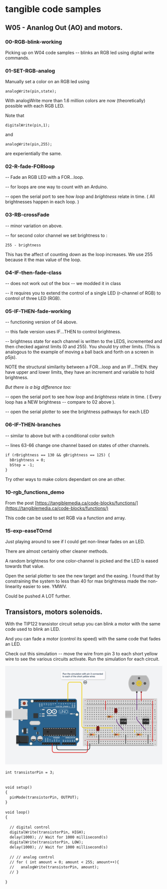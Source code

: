 # tangible code samples
## W05 - Ananlog Out (AO) and motors.

### 00-RGB-blink-working

Picking up on W04 code samples -- blinks an RGB led using digital write commands.

### 01-SET-RGB-analog

Manually set a color on an RGB led using
````
analogWrite(pin,state);
````
With analogWrite more than 1.6 million colors are now (theoretically) possible with each RGB LED.

Note that
````
digitalWrite(pin,1);
````
and

````
analogWrite(pin,255);
````

are experientially the same.

### 02-R-fade-FORloop

-- Fade an RGB LED with a FOR...loop.

-- for loops are one way to count with an Arduino.

-- open the serial port to see how *loop* and *brightness* relate in time. ( All brightnesses happen in each loop. )

### 03-RB-crossFade

-- minor variation on above.

-- for second color channel we set brightness to :

```
255 - brightness

```
This has the affect of counting down as the loop increases.  We use 255 because it the max value of the loop.

### 04-IF-then-fade-class

-- does not work out of the box -- we modded it in class

-- it requires you to extend the control of a single LED (r-channel of RGB) to control of three LED (RGB).

### 05-IF-THEN-fade-working

-- functioning version of 04 above.

-- this fade version uses IF...THEN to control brightness.

-- brightness state for each channel is written to the LEDS, incremented and then checked against limits (0 and 255).  You should try other limits. (This is analogous to the example of moving a ball back and forth on a screen in p5js).

NOTE the structural similarity between a FOR...loop and an IF...THEN.  they have upper and lower limits, they have an increment and variable to hold brightness.

*But there is a big difference too:*

-- open the serial port to see how *loop* and *brightness* relate in time. ( Every loop has a NEW brightness -- compare to 02 above ).

-- open the serial plotter to see the brightness pathways for each LED

### 06-IF-THEN-branches

-- similar to above but with a conditional color switch

-- lines 63-66 change one channel based on states of other channels.

````
if (rBrightness == 130 && gBrightness == 125) {
  bBrightness = 0;
  bStep = -1;
}
````
Try other ways to make colors dependant on one an other.

### 10-rgb_functions_demo

From the post
[https://tangiblemedia.ca/code-blocks/functions/](https://tangiblemedia.ca/code-blocks/functions/)

This code can be used to set RGB via a function and array.


### 15-exp-easeTOrnd

Just playing around to see if I could get non-linear fades on an LED.

There are almost certainly other cleaner methods.

A random brightness for one color-channel is picked and the LED is eased towards that value.

Open the serial plotter to see the new target and the easing.  I found that by constraining the system to less than 40 for max brightness made the non-linearity easier to see. YMWV.

Could be pushed A LOT further.

## Transistors, motors solenoids.

With the TIP122 transistor circuit setup you can blink a motor with the same code used to blink an LED.

And you can fade a motor (control its speed) with the same code that fades an LED.

Check out this simulation -- move the wire from pin 3 to each short yellow wire to see the various circuits activate.  Run the simulation for each circuit.

<a href="https://www.tinkercad.com/things/ddzchuJPdsd-transistor-example/editel" target="blank"><img src="transistor_grab.png" alt="image of transistor simulation"></a>


````
int transistorPin = 3;


void setup()
{
  pinMode(transistorPin, OUTPUT);
}

void loop()
{

  // digital control
  digitalWrite(transistorPin, HIGH);
  delay(1000); // Wait for 1000 millisecond(s)
  digitalWrite(transistorPin, LOW);
  delay(1000); // Wait for 1000 millisecond(s)

  // // analog control
  // for ( int amount = 0; amount < 255; amount++){
  //   analogWrite(transistorPin, amount);
  // }

}
````
